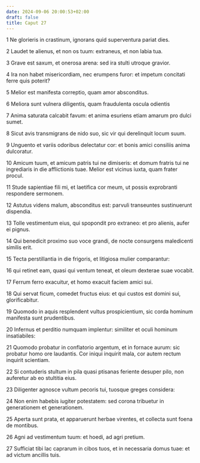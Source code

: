 ```yaml
---
date: 2024-09-06 20:00:53+02:00
draft: false
title: Caput 27
---
```





1 Ne glorieris in crastinum, ignorans quid superventura pariat dies.

2 Laudet te alienus, et non os tuum: extraneus, et non labia tua.

3 Grave est saxum, et onerosa arena: sed ira stulti utroque gravior.

4 Ira non habet misericordiam, nec erumpens furor: et impetum concitati ferre quis poterit?

5 Melior est manifesta correptio, quam amor absconditus.

6 Meliora sunt vulnera diligentis, quam fraudulenta oscula odientis

7 Anima saturata calcabit favum: et anima esuriens etiam amarum pro dulci sumet.

8 Sicut avis transmigrans de nido suo, sic vir qui derelinquit locum suum.

9 Unguento et variis odoribus delectatur cor: et bonis amici consiliis anima dulcoratur.

10 Amicum tuum, et amicum patris tui ne dimiseris: et domum fratris tui ne ingrediaris in die afflictionis tuae. Melior est vicinus iuxta, quam frater procul.

11 Stude sapientiae fili mi, et laetifica cor meum, ut possis exprobranti respondere sermonem.

12 Astutus videns malum, absconditus est: parvuli transeuntes sustinuerunt dispendia.

13 Tolle vestimentum eius, qui spopondit pro extraneo: et pro alienis, aufer ei pignus.

14 Qui benedicit proximo suo voce grandi, de nocte consurgens maledicenti similis erit.

15 Tecta perstillantia in die frigoris, et litigiosa mulier comparantur:

16 qui retinet eam, quasi qui ventum teneat, et oleum dexterae suae vocabit.

17 Ferrum ferro exacuitur, et homo exacuit faciem amici sui.

18 Qui servat ficum, comedet fructus eius: et qui custos est domini sui, glorificabitur.

19 Quomodo in aquis resplendent vultus prospicientium, sic corda hominum manifesta sunt prudentibus.

20 Infernus et perditio numquam implentur: similiter et oculi hominum insatiabiles:

21 Quomodo probatur in conflatorio argentum, et in fornace aurum: sic probatur homo ore laudantis. Cor iniqui inquirit mala, cor autem rectum inquirit scientiam.

22 Si contuderis stultum in pila quasi ptisanas feriente desuper pilo, non auferetur ab eo stultitia eius.

23 Diligenter agnosce vultum pecoris tui, tuosque greges considera:

24 Non enim habebis iugiter potestatem: sed corona tribuetur in generationem et generationem.

25 Aperta sunt prata, et apparuerunt herbae virentes, et collecta sunt foena de montibus.

26 Agni ad vestimentum tuum: et hoedi, ad agri pretium.

27 Sufficiat tibi lac caprarum in cibos tuos, et in necessaria domus tuae: et ad victum ancillis tuis.

